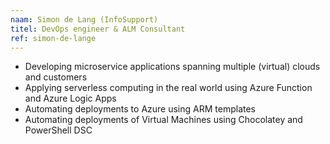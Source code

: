 ```yaml
---
naam: Simon de Lang (InfoSupport)
titel: DevOps engineer & ALM Consultant
ref: simon-de-lange
---
```

* Developing microservice applications spanning multiple (virtual) clouds and customers 
* Applying serverless computing in the real world using Azure Function and Azure Logic Apps 
* Automating deployments to Azure using ARM templates 
* Automating deployments of Virtual Machines using Chocolatey and PowerShell DSC